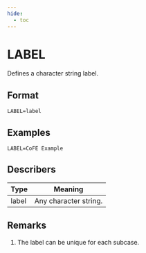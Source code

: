 ```yaml
---
hide:
  - toc
---
```

# LABEL
Defines a character string label.

## Format
`LABEL=label`

## Examples
`LABEL=CoFE Example`

## Describers
| Type       | Meaning  |
| ---------- | -------- |
| label      | Any character string.    |

## Remarks
1. The label can be unique for each subcase.
